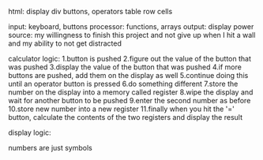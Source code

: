 html:
display
    div
buttons, operators
    table
    row
    cells

input: keyboard, buttons
processor: functions, arrays
output: display
power source: my willingness to finish this project and not give up when I hit a wall and my ability to not get distracted

calculator logic:
1.button is pushed
2.figure out the value of the button that was pushed
3.display the value of the button that was pushed
4.if more buttons are pushed, add them on the display as well
5.continue doing this until an operator button is pressed
6.do something different
7.store the number on the display into a memory called register
8.wipe the display and wait for another button to be pushed
9.enter the second number as before
10.store new number into a new register
11.finally when you hit the '=' button, calculate the contents of the two registers and display the result

display logic:

numbers are just symbols
